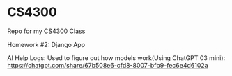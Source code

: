 # CS4300
Repo for my CS4300 Class

Homework #2: Django App

AI Help Logs:
Used to figure out how models work(Using ChatGPT 03 mini): https://chatgpt.com/share/67b508e6-cfd8-8007-bfb9-fec6e4d6102a

